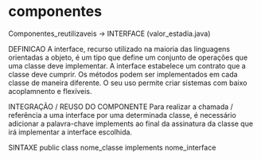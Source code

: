 # componentes
Componentes_reutilizaveis -> INTERFACE
(valor_estadia.java)

DEFINICAO
A interface, recurso utilizado na maioria das linguagens orientadas a objeto, é um tipo que define um conjunto de operações que uma classe deve implementar.
A interface estabelece um contrato que a classe deve cumprir.
Os métodos podem ser implementados em cada classe de maneira diferente.
O seu uso permite criar sistemas com baixo acoplamnento e flexíveis. 

INTEGRAÇÃO / REUSO DO COMPONENTE
Para realizar a chamada / referência a uma interface por uma determinada classe, é necessário adicionar a palavra-chave implements ao final da assinatura da classe que irá 
implementar a interface escolhida.

SINTAXE
public class nome_classe implements nome_interface
